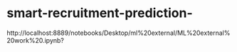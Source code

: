 # smart-recruitment-prediction-
http://localhost:8889/notebooks/Desktop/ml%20external/ML%20external%20work%20.ipynb?
